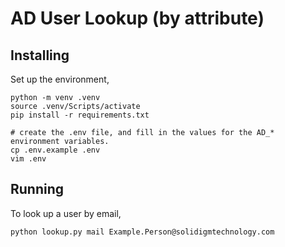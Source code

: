 # AD User Lookup (by attribute)
## Installing

Set up the environment,

```
python -m venv .venv
source .venv/Scripts/activate
pip install -r requirements.txt

# create the .env file, and fill in the values for the AD_* environment variables.
cp .env.example .env
vim .env
```

## Running

To look up a user by email,

```
python lookup.py mail Example.Person@solidigmtechnology.com
```